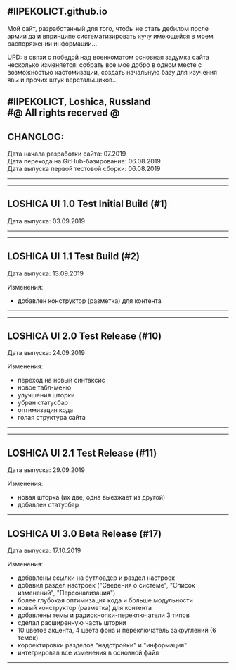 #IIPEKOLICT.github.io
-------------------------------------------------------------------------------------------------------

Мой сайт, разработанный для того, чтобы не стать дебилом после армии да и впринципе систематизировать кучу имеющейся в моем распоряжении информации...

UPD: в связи с победой над военкоматом основная задумка сайта несколько изменяется: собрать все мое добро в одном месте с возможностью кастомизации, создать начальную базу для изучения явы и прочих штук верстальщиков...

#IIPEKOLICT, Loshica, Russland</br>
#@ All rights recerved @
-------------------------------------------------------------------------------------------------------
CHANGLOG:</br>
-------------------------------------------------------------------------------------------------------

Дата начала разработки сайта: 07.2019</br>
Дата перехода на GitHub-базирование: 06.08.2019</br>
Дата выпуска первой тестовой сборки: 06.08.2019</br>

-------------------------------------------------------------------------------------------------------
-------------------------------------------------------------------------------------------------------
LOSHICA UI 1.0 Test Initial Build (#1)
-------------------------------------------------------------------------------------------------------
Дата выпуска: 03.09.2019

-------------------------------------------------------------------------------------------------------
-------------------------------------------------------------------------------------------------------
LOSHICA UI 1.1 Test Build (#2)
-------------------------------------------------------------------------------------------------------
Дата выпуска: 13.09.2019

  Изменения:
  - добавлен конструктор (разметка) для контента
-------------------------------------------------------------------------------------------------------
-------------------------------------------------------------------------------------------------------
LOSHICA UI 2.0 Test Release (#10)
-------------------------------------------------------------------------------------------------------
Дата выпуска: 24.09.2019

  Изменения:
  - переход на новый синтаксис
  - новое табл-меню
  - улучшения шторки
  - убран статусбар
  - оптимизация кода
  - голая структура сайта
-------------------------------------------------------------------------------------------------------
-------------------------------------------------------------------------------------------------------
LOSHICA UI 2.1 Test Release (#11)
-------------------------------------------------------------------------------------------------------
Дата выпуска: 29.09.2019

  Изменения:
  - новая шторка (их две, одна выезжает из другой)
  - добавлен статусбар

-------------------------------------------------------------------------------------------------------
LOSHICA UI 3.0 Beta Release (#17)
-------------------------------------------------------------------------------------------------------
Дата выпуска: 17.10.2019

  Изменения:
  - добавлены ссылки на бутлоадер и раздел настроек
  - добавил раздел настроек ("Сведения о системе", "Список изменений", "Персонализация")
  - более глубокая оптимизация кода и больше модульности
  - новый конструктор (разметка) для контента
  - добавлены темы и радиокнопки-переключатели 3 типов
  - сделал расширенную часть шторки
  - 10 цветов акцента, 4 цвета фона и переключатель закруглений (6 темок)
  - корректировки разделов "надстройки" и "информация"
  - интегрировал все изменения в основной файл
-------------------------------------------------------------------------------------------------------
